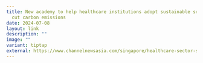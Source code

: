 ```yaml
---
title: New academy to help healthcare institutions adopt sustainable solutions,
  cut carbon emissions
date: 2024-07-08
layout: link
description: ""
image: ""
variant: tiptap
external: https://www.channelnewsasia.com/singapore/healthcare-sector-sustainability-carbon-footprint-medical-academy-4459726
---
```

